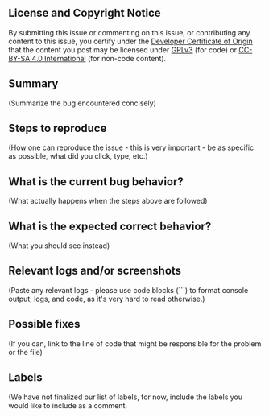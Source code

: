 <!--
Please complete as much of this template as you can when you submit your issue.

This description should be regularly edited to capture the current state
and plan regarding this issue. Use comments to discuss and propose and/or
document changes to this description, labels, etc.
-->

## License and Copyright Notice

By submitting this issue or commenting on this issue, or contributing any content to this issue, you certify under the [Developer Certificate of Origin](https://developercertificate.org/) that the content you post may be licensed under [GPLv3](https://www.gnu.org/licenses/gpl-3.0.en.html) (for code) or [CC-BY-SA 4.0 International](https://creativecommons.org/licenses/by-sa/4.0/) (for non-code content).

## Summary

(Summarize the bug encountered concisely)

## Steps to reproduce

(How one can reproduce the issue - this is very important - be as specific as possible, what did you click, type, etc.)

## What is the current bug behavior?

(What actually happens when the steps above are followed)

## What is the expected correct behavior?

(What you should see instead)

## Relevant logs and/or screenshots

(Paste any relevant logs - please use code blocks (```) to format console output, logs, and code, as
it's very hard to read otherwise.)

## Possible fixes

(If you can, link to the line of code that might be responsible for the problem or the file)

## Labels

(We have not finalized our list of labels, for now, include the labels you would like to include as a comment.
